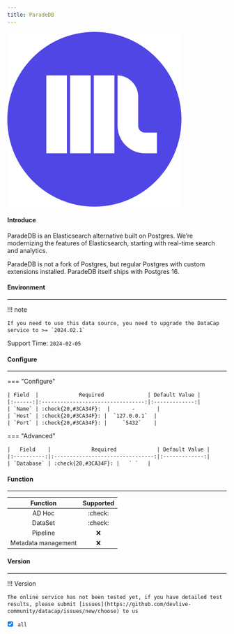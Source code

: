 ```yaml
---
title: ParadeDB
---
```


<img src="/assets/plugin/paradedb.svg" class="connector-content-logo" />

#### Introduce

ParadeDB is an Elasticsearch alternative built on Postgres. We’re modernizing the features of Elasticsearch, starting with real-time search and analytics.

ParadeDB is not a fork of Postgres, but regular Postgres with custom extensions installed. ParadeDB itself ships with Postgres 16.

#### Environment

---

!!! note

    If you need to use this data source, you need to upgrade the DataCap service to >= `2024.02.1`

Support Time: `2024-02-05`

#### Configure

---

=== "Configure"

    | Field  |             Required              | Default Value |
    |:------:|:---------------------------------:|:-------------:|
    | `Name` | :check{20,#3CA34F}:  |       -       |
    | `Host` | :check{20,#3CA34F}: |  `127.0.0.1`  |
    | `Port` | :check{20,#3CA34F}: |     `5432`    |

=== "Advanced"

    |   Field    |             Required             | Default Value |
    |:----------:|:--------------------------------:|:-------------:|
    | `Database` | :check{20,#3CA34F}: |   ` `   |

#### Function

---

|      Function       |    Supported     |
|:-------------------:|:----------------:|
|       AD Hoc        | :check: |
|       DataSet       | :check: |
|      Pipeline       | :x: |
| Metadata management | :x: |

#### Version

---

!!! Version

    The online service has not been tested yet, if you have detailed test results, please submit [issues](https://github.com/devlive-community/datacap/issues/new/choose) to us

- [x] `all`
